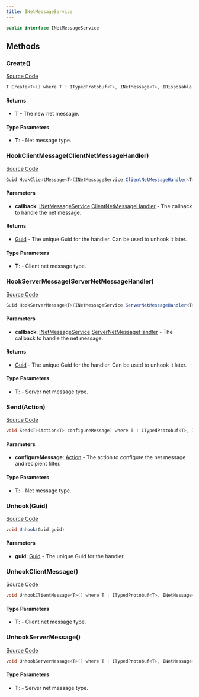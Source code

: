 ```yaml
---
title: INetMessageService
---
```


```csharp
public interface INetMessageService
```

## Methods

### Create()

[Source Code](https://github.com/swiftly-solution/swiftlys2/blob/main/managed/src/SwiftlyS2.Shared/Modules/NetMessages/INetMessageService.cs#L65)

```csharp
T Create<T>() where T : ITypedProtobuf<T>, INetMessage<T>, IDisposable
```

#### Returns

- T - The new net message.

#### Type Parameters

- **T**:  - Net message type.

### HookClientMessage(ClientNetMessageHandler)

[Source Code](https://github.com/swiftly-solution/swiftlys2/blob/main/managed/src/SwiftlyS2.Shared/Modules/NetMessages/INetMessageService.cs#L32)

```csharp
Guid HookClientMessage<T>(INetMessageService.ClientNetMessageHandler<T> callback) where T : ITypedProtobuf<T>, INetMessage<T>, IDisposable
```

#### Parameters

- **callback**: [INetMessageService](/docs/api/shared/netmessages/inetmessageservice).[ClientNetMessageHandler](/docs/api/shared/netmessages/inetmessageservice/clientnetmessagehandler-1)<T> - The callback to handle the net message.

#### Returns

- [Guid](https://learn.microsoft.com/dotnet/api/system.guid) - The unique Guid for the handler. Can be used to unhook it later.

#### Type Parameters

- **T**:  - Client net message type.

### HookServerMessage(ServerNetMessageHandler)

[Source Code](https://github.com/swiftly-solution/swiftlys2/blob/main/managed/src/SwiftlyS2.Shared/Modules/NetMessages/INetMessageService.cs#L40)

```csharp
Guid HookServerMessage<T>(INetMessageService.ServerNetMessageHandler<T> callback) where T : ITypedProtobuf<T>, INetMessage<T>, IDisposable
```

#### Parameters

- **callback**: [INetMessageService](/docs/api/shared/netmessages/inetmessageservice).[ServerNetMessageHandler](/docs/api/shared/netmessages/inetmessageservice/servernetmessagehandler-1)<T> - The callback to handle the net message.

#### Returns

- [Guid](https://learn.microsoft.com/dotnet/api/system.guid) - The unique Guid for the handler. Can be used to unhook it later.

#### Type Parameters

- **T**:  - Server net message type.

### Send(Action)

[Source Code](https://github.com/swiftly-solution/swiftlys2/blob/main/managed/src/SwiftlyS2.Shared/Modules/NetMessages/INetMessageService.cs#L72)

```csharp
void Send<T>(Action<T> configureMessage) where T : ITypedProtobuf<T>, INetMessage<T>, IDisposable
```

#### Parameters

- **configureMessage**: [Action](https://learn.microsoft.com/dotnet/api/system.action-1)<T> - The action to configure the net message and recipient filter.

#### Type Parameters

- **T**:  - Net message type.

### Unhook(Guid)

[Source Code](https://github.com/swiftly-solution/swiftlys2/blob/main/managed/src/SwiftlyS2.Shared/Modules/NetMessages/INetMessageService.cs#L46)

```csharp
void Unhook(Guid guid)
```

#### Parameters

- **guid**: [Guid](https://learn.microsoft.com/dotnet/api/system.guid) - The unique Guid for the handler.

### UnhookClientMessage()

[Source Code](https://github.com/swiftly-solution/swiftlys2/blob/main/managed/src/SwiftlyS2.Shared/Modules/NetMessages/INetMessageService.cs#L52)

```csharp
void UnhookClientMessage<T>() where T : ITypedProtobuf<T>, INetMessage<T>, IDisposable
```

#### Type Parameters

- **T**:  - Client net message type.

### UnhookServerMessage()

[Source Code](https://github.com/swiftly-solution/swiftlys2/blob/main/managed/src/SwiftlyS2.Shared/Modules/NetMessages/INetMessageService.cs#L58)

```csharp
void UnhookServerMessage<T>() where T : ITypedProtobuf<T>, INetMessage<T>, IDisposable
```

#### Type Parameters

- **T**:  - Server net message type.

